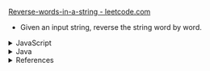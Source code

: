 [Reverse-words-in-a-string - leetcode.com ](https://leetcode.com/problems/reverse-words-in-a-string/)

- Given an input string, reverse the string word by word.

<details><summary>JavaScript</summary>

```javascript
const reverseWords = (s) =>
    s.trim().replace(/\s\s+/g, ' ').split(" ").reverse().join(" ");
```
</details>

<details><summary>Java</summary>

```java
import java.util.Arrays;
import java.util.Collections;
import java.util.List;

class Solution {
    public String reverseWords(String s) {
        String[] sArray = s.trim().replaceAll("\\s\\s+", " ").split(" ");

        List<String> list = Arrays.asList(sArray);
        Collections.reverse(list);
        
        return String.join(" ", (String[])list.toArray());
    }
}
```
</details>

<details><summary>References</summary>

- [Regular expressions in Java - Tutorial](https://www.vogella.com/tutorials/JavaRegularExpressions/article.html)
- [java.lang.String trim()](http://javatutorialhq.com/java/lang/string-class-tutorial/trim-method-example/)
- [Split a String in Java](https://www.baeldung.com/java-split-string)
- [Java – How to convert Array to Stream](https://www.mkyong.com/java8/java-how-to-convert-array-to-stream/)
- [How to Invert an Array in Java](https://www.baeldung.com/java-invert-array)
- [Java String join() with examples](https://www.geeksforgeeks.org/java-string-join-examples/)[How to loop with indexes in Python](https://treyhunner.com/2016/04/how-to-loop-with-indexes-in-python/)

</details>

